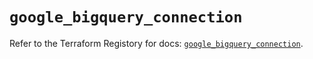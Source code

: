 # `google_bigquery_connection`

Refer to the Terraform Registory for docs: [`google_bigquery_connection`](https://registry.terraform.io/providers/hashicorp/google/4.81.0/docs/resources/bigquery_connection).
